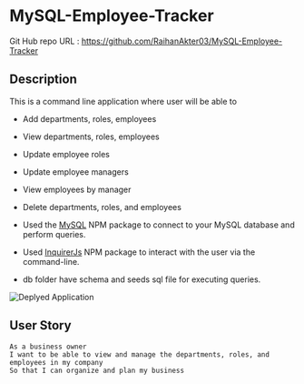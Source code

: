 # MySQL-Employee-Tracker

Git Hub repo URL : https://github.com/RaihanAkter03/MySQL-Employee-Tracker


## Description
This is a command line application where user will be able to 

  * Add departments, roles, employees
  * View departments, roles, employees
  * Update employee roles
  * Update employee managers
  * View employees by manager
  * Delete departments, roles, and employees

 * Used the [MySQL](https://www.npmjs.com/package/mysql) NPM package to connect to your MySQL database and perform queries.

* Used [InquirerJs](https://www.npmjs.com/package/inquirer/v/0.2.3) NPM package to interact with the user via the command-line. 

* db folder have schema and seeds sql file for executing queries.

![Deplyed Application](Assets/employee-tracker.gif)

## User Story

```
As a business owner
I want to be able to view and manage the departments, roles, and employees in my company
So that I can organize and plan my business
```
